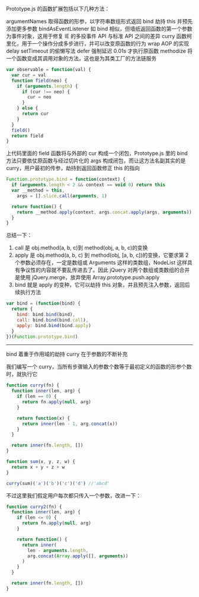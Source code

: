 Prototype.js 的函数扩展包括以下几种方法：

argumentNames 取得函数的形参，以字符串数组形式返回
bind 劫持 this 并预先添加更多参数
bindAsEventListener 如 bind 相似，但墙纸返回函数的第一个参数为事件对象，这用于修复 IE 的多投事件 API 与标准 API 之间的差异
curry 函数柯里化，用于一个操作分成多步进行，并可以改变原函数的行为
wrap AOP 的实现
delay setTimeout 的偷懒写法
defer 强制延迟 0.01s 才执行原函数
methodize 将一个函数变成其调用对象的方法，这也是为其类工厂的方法链服务

```js
var observable = function(val) {
  var cur = val
  function field(neo) {
    if (arguments.length) {
      if (cur !== neo) {
        cur = neo
      }
    } else {
      return cur
    }
  }
  field()
  return field
}
```

上代码里面的 field 函数将与外部的 cur 构成一个闭包，Prototype.js 里的 bind 方法只要依仗原函数与经过切片化的 args 构成闭包，而让这方法名副其实的是 curry，用户最初的传参，劫持到返回函数修正 this 的指向

```js
Function.prototype.bind = function(context) {
  if (arguments.length < 2 && context == void 0) return this
  var __method = this,
    args = [].slice.call(arguments, 1)

  return function() {
    return __method.apply(context, args.concat.apply(args, arguments))
  }
}
```

总结一下：

1. call 是 obj.method(a, b, c)到 method(obj, a, b, c)的变换
2. apply 是 obj.method(a, b, c) 到 method(obj, [a, b, c])的变换，它要求第 2 个参数必须存在，一定是数组或 Arguments 这样的类数组，NodeList 这样具有争议性的内容就不要乱传进去了。因此 jQuery 对两个数组或类数组的合并是使用 jQuery.merge，放弃使用 Array.prototype.push.apply
3. bind 就是 apply 的变种，它可以劫持 this 对象，并且预先注入参数，返回后续执行方法

```js
var bind = (function(bind) {
  return {
    bind: bind.bind(bind),
    call: bind.bind(bind.call),
    apply: bind.bind(bind.apply)
  }
})(Function.prototype.bind)
```

---

bind 着重于作用域的劫持
curry 在于参数的不断补充

我们编写一个 curry，当所有步骤输入的参数个数等于最初定义的函数的形参个数时，就执行它

```js
function curry(fn) {
  function inner(len, arg) {
    if (len == 0) {
      return fn.apply(null, arg)
    }

    return function(x) {
      return inner(len - 1, arg.concat(x))
    }
  }

  return inner(fn.length, [])
}

function sum(x, y, z, w) {
  return x + y + z + w
}

curry(sum)('a')('b')('c')('d') //'abcd'
```

不过这里我们假定用户每次都只传入一个参数，改进一下：

```js
function curry2(fn) {
  function inner(len, arg) {
    if (len <= 0) {
      return fn.apply(null, arg)
    }

    return function() {
      return inner(
        len - arguments.length,
        arg.concat(Array.apply([], arguments))
      )
    }
  }

  return inner(fn.length, [])
}
```
